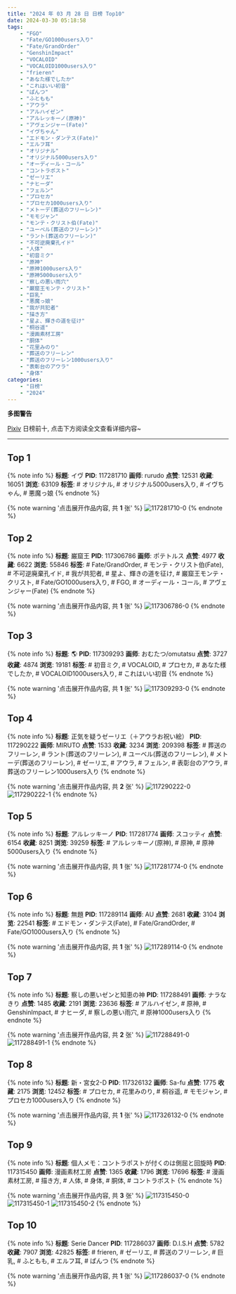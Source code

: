 ```yaml
---
title: "2024 年 03 月 28 日 日榜 Top10"
date: 2024-03-30 05:18:58
tags:
    - "FGO"
    - "Fate/GO1000users入り"
    - "Fate/GrandOrder"
    - "GenshinImpact"
    - "VOCALOID"
    - "VOCALOID1000users入り"
    - "frieren"
    - "あなた様でしたか"
    - "これはいい初音"
    - "ぱんつ"
    - "ふともも"
    - "アウラ"
    - "アルハイゼン"
    - "アルレッキーノ(原神)"
    - "アヴェンジャー(Fate)"
    - "イヴちゃん"
    - "エドモン・ダンテス(Fate)"
    - "エルフ耳"
    - "オリジナル"
    - "オリジナル5000users入り"
    - "オーディール・コール"
    - "コントラポスト"
    - "ゼーリエ"
    - "ナヒーダ"
    - "フェルン"
    - "プロセカ"
    - "プロセカ1000users入り"
    - "メトーデ(葬送のフリーレン)"
    - "モモジャン"
    - "モンテ・クリスト伯(Fate)"
    - "ユーベル(葬送のフリーレン)"
    - "ラント(葬送のフリーレン)"
    - "不可逆廃棄孔イド"
    - "人体"
    - "初音ミク"
    - "原神"
    - "原神1000users入り"
    - "原神5000users入り"
    - "察しの悪い雨穴"
    - "巌窟王モンテ・クリスト"
    - "巨乳"
    - "悪魔っ娘"
    - "我が共犯者"
    - "描き方"
    - "星よ、輝きの道を征け"
    - "桐谷遥"
    - "漫画素材工房"
    - "胴体"
    - "花里みのり"
    - "葬送のフリーレン"
    - "葬送のフリーレン1000users入り"
    - "表彰台のアウラ"
    - "身体"
categories:
    - "日榜"
    - "2024"
---
```


<i class="fa fa-triangle-exclamation"></i>**多图警告**<i class="fa fa-triangle-exclamation"></i>

[Pixiv](https://www.pixiv.net/) 日榜前十, 点击下方阅读全文查看详细内容~

<!-- more -->

---

## Top 1

{% note info %}
**标题**: イヴ
**PID**: 117281710 **画师**: rurudo
**点赞**: 12531 **收藏**: 16051 **浏览**: 63109
**标签**: # オリジナル, # オリジナル5000users入り, # イヴちゃん, # 悪魔っ娘
{% endnote %}

{% note warning '点击展开作品内容, 共 **1** 张' %}
![117281710-0](https://i.pixiv.re/img-original/img/2024/03/27/00/00/05/117281710_p0.png)
{% endnote %}

## Top 2

{% note info %}
**标题**: 巌窟王
**PID**: 117306786 **画师**: ポテトルス
**点赞**: 4977 **收藏**: 6622 **浏览**: 55846
**标签**: # Fate/GrandOrder, # モンテ・クリスト伯(Fate), # 不可逆廃棄孔イド, # 我が共犯者, # 星よ、輝きの道を征け, # 巌窟王モンテ・クリスト, # Fate/GO1000users入り, # FGO, # オーディール・コール, # アヴェンジャー(Fate)
{% endnote %}

{% note warning '点击展开作品内容, 共 **1** 张' %}
![117306786-0](https://i.pixiv.re/img-original/img/2024/03/27/22/47/05/117306786_p0.jpg)
{% endnote %}

## Top 3

{% note info %}
**标题**: 🌎
**PID**: 117309293 **画师**: おむたつ/omutatsu
**点赞**: 3727 **收藏**: 4874 **浏览**: 19181
**标签**: # 初音ミク, # VOCALOID, # プロセカ, # あなた様でしたか, # VOCALOID1000users入り, # これはいい初音
{% endnote %}

{% note warning '点击展开作品内容, 共 **1** 张' %}
![117309293-0](https://i.pixiv.re/img-original/img/2024/03/28/00/00/21/117309293_p0.jpg)
{% endnote %}

## Top 4

{% note info %}
**标题**: 正気を疑うゼーリエ（＋アウラお祝い絵）
**PID**: 117290222 **画师**: MIRUTO
**点赞**: 1533 **收藏**: 3234 **浏览**: 209398
**标签**: # 葬送のフリーレン, # ラント(葬送のフリーレン), # ユーベル(葬送のフリーレン), # メトーデ(葬送のフリーレン), # ゼーリエ, # アウラ, # フェルン, # 表彰台のアウラ, # 葬送のフリーレン1000users入り
{% endnote %}

{% note warning '点击展开作品内容, 共 **2** 张' %}
![117290222-0](https://i.pixiv.re/img-original/img/2024/03/27/09/12/07/117290222_p0.jpg)
![117290222-1](https://i.pixiv.re/img-original/img/2024/03/27/09/12/07/117290222_p1.jpg)
{% endnote %}

## Top 5

{% note info %}
**标题**: アルレッキーノ
**PID**: 117281774 **画师**: スコッティ
**点赞**: 6154 **收藏**: 8251 **浏览**: 39259
**标签**: # アルレッキーノ(原神), # 原神, # 原神5000users入り
{% endnote %}

{% note warning '点击展开作品内容, 共 **1** 张' %}
![117281774-0](https://i.pixiv.re/img-original/img/2024/03/27/00/00/16/117281774_p0.jpg)
{% endnote %}

## Top 6

{% note info %}
**标题**: 無題
**PID**: 117289114 **画师**: AU
**点赞**: 2681 **收藏**: 3104 **浏览**: 22541
**标签**: # エドモン・ダンテス(Fate), # Fate/GrandOrder, # Fate/GO1000users入り
{% endnote %}

{% note warning '点击展开作品内容, 共 **1** 张' %}
![117289114-0](https://i.pixiv.re/img-original/img/2024/03/27/07/42/20/117289114_p0.png)
{% endnote %}

## Top 7

{% note info %}
**标题**: 察しの悪いゼンと知恵の神
**PID**: 117288491 **画师**: ナラなきり
**点赞**: 1485 **收藏**: 2191 **浏览**: 23636
**标签**: # アルハイゼン, # 原神, # GenshinImpact, # ナヒーダ, # 察しの悪い雨穴, # 原神1000users入り
{% endnote %}

{% note warning '点击展开作品内容, 共 **2** 张' %}
![117288491-0](https://i.pixiv.re/img-original/img/2024/03/27/06/53/16/117288491_p0.png)
![117288491-1](https://i.pixiv.re/img-original/img/2024/03/27/06/53/16/117288491_p1.png)
{% endnote %}

## Top 8

{% note info %}
**标题**: 新・宮女2-D
**PID**: 117326132 **画师**: Sa-fu
**点赞**: 1775 **收藏**: 2175 **浏览**: 12452
**标签**: # プロセカ, # 花里みのり, # 桐谷遥, # モモジャン, # プロセカ1000users入り
{% endnote %}

{% note warning '点击展开作品内容, 共 **1** 张' %}
![117326132-0](https://i.pixiv.re/img-original/img/2024/03/28/17/58/41/117326132_p0.jpg)
{% endnote %}

## Top 9

{% note info %}
**标题**: 個人メモ：コントラポストが付くのは側屈と回旋時
**PID**: 117315450 **画师**: 漫画素材工房
**点赞**: 1365 **收藏**: 1796 **浏览**: 17696
**标签**: # 漫画素材工房, # 描き方, # 人体, # 身体, # 胴体, # コントラポスト
{% endnote %}

{% note warning '点击展开作品内容, 共 **3** 张' %}
![117315450-0](https://i.pixiv.re/img-original/img/2024/03/28/06/00/07/117315450_p0.jpg)
![117315450-1](https://i.pixiv.re/img-original/img/2024/03/28/06/00/07/117315450_p1.jpg)
![117315450-2](https://i.pixiv.re/img-original/img/2024/03/28/06/00/07/117315450_p2.jpg)
{% endnote %}

## Top 10

{% note info %}
**标题**: Serie Dancer
**PID**: 117286037 **画师**: D.I.S.H
**点赞**: 5782 **收藏**: 7907 **浏览**: 42825
**标签**: # frieren, # ゼーリエ, # 葬送のフリーレン, # 巨乳, # ふともも, # エルフ耳, # ぱんつ
{% endnote %}

{% note warning '点击展开作品内容, 共 **1** 张' %}
![117286037-0](https://i.pixiv.re/img-original/img/2024/03/27/02/55/57/117286037_p0.jpg)
{% endnote %}
